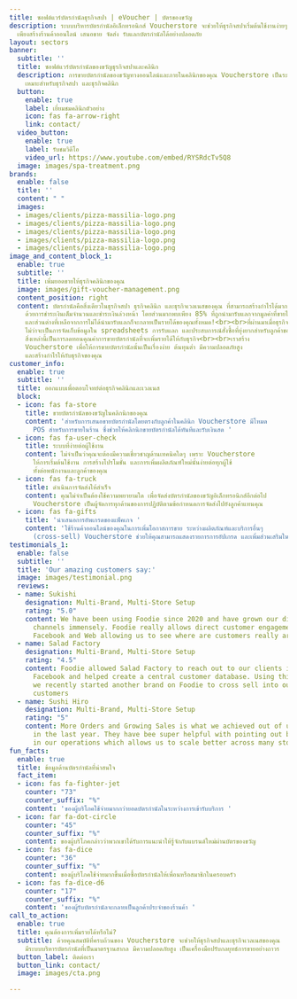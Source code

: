 ```yaml
---
title: ซอฟต์แวร์บัตรกำนัลธุรกิจสปา | eVoucher | บัตรของขวัญ
description: ระบบบริหารบัตรกำนัลอิเล็กทรอนิกส์ Voucherstore จะช่วยให้ธุรกิจสปาเริ่มต้นใช้งานง่ายๆ
  เพียงสร้างร้านค้าออนไลน์ เสนอขาย จัดส่ง รับแลกบัตรกำนัลได้อย่างปลอดภัย
layout: sectors
banner:
  subtitle: ''
  title: ซอฟต์แวร์บัตรกำนัลของขวัญธุรกิจสปาและคลินิก
  description: การขายบัตรกำนัลของขวัญทางออนไลน์และภายในคลินิกของคุณ Voucherstore เป็นระบบจัดการบัตรกำนัลที่สมบูรณ์แบบ
    เหมาะสำหรับธุรกิจสปา และธุรกิจคลินิก
  button:
    enable: true
    label: เยี่ยมชมคลินิกตัวอย่าง
    icon: fas fa-arrow-right
    link: contact/
  video_button:
    enable: true
    label: รับชมวิดีโอ
    video_url: https://www.youtube.com/embed/RYSRdcTv5Q8
  image: images/spa-treatment.png
brands:
  enable: false
  title: ''
  content: " "
  images:
  - images/clients/pizza-massilia-logo.png
  - images/clients/pizza-massilia-logo.png
  - images/clients/pizza-massilia-logo.png
  - images/clients/pizza-massilia-logo.png
  - images/clients/pizza-massilia-logo.png
image_and_content_block_1:
  enable: true
  subtitle: ''
  title: เพิ่มยอดขายให้ธุรกิจคลินิกของคุณ
  image: images/gift-voucher-management.png
  content_position: right
  content: บัตรกำนัลคือสิ่งเดียวในธุรกิจสปา ธุรกิจคลินิก และธุรกิจเวลเนสของคุณ ที่สามารถสร้างกำไรได้มากที่สุดในเวลานี้
    ด้วยการชำระเงินเต็มจำนวนและชำระเงินล่วงหน้า โดยส่วนมากพบเพียง 85% ที่ถูกนำมารับแลกจากมูลค่าที่ขายไปทั้งหมด
    และส่วนต่างที่เหลือจากการไม่ได้นำมารับแลกก็จะกลายเป็นรายได้ของคุณทั้งหมด!<br><br>ที่ผ่านมาเมื่อธุรกิจต้องการขายบัตรกำนัลนั้นไม่ใช่เรื่องง่าย!
    ไม่ว่าจะเป็นการจัดเก็บข้อมูลใน spreadsheets การรับแลก และประสบการณ์สั่งซื้อที่ยุ่งยากสําหรับลูกค้าของคุณ
    สิ่งเหล่านี้เป็นการลดทอนคุณค่าการขายบัตรกำนัลที่จะเพิ่มรายได้ให้กับธุรกิจ<br><br>เราสร้าง
    Voucherstore เพื่อให้การขายบัตรกํานัลนั้นเป็นเรื่องง่าย ต้นทุนต่ำ มีความปลอดภัยสูง
    และสร้างกําไรให้กับธุรกิจของคุณ
customer_info:
  enable: true
  subtitle: ''
  title: ออกแบบเพื่อตอบโจทย์ต่อธุรกิจคลินิกและเวลเนส
  block:
  - icon: fas fa-store
    title: ขายบัตรกำนัลของขวัญในคลิกนิกของคุณ
    content: 'สำหรับการเสนอขายบัตรกำนัลโดยตรงกับลูกค้าในคลินิก Voucherstore มีโหมด
      POS สำหรับการขายในร้าน ซึ่งช่วยให้คลิกนิกขายบัตรกำนัลได้ทันทีและรับเงินสด '
  - icon: fas fa-user-check
    title: ระบบที่ง่ายต่อผู้ใช้งาน
    content: ไม่จำเป็นว่าคุณจะต้องมีความเชี่ยวชาญด้านเทคนิคใดๆ เพราะ Voucherstore
      ให้การเริ่มต้นใช้งาน การสร้างโปรโมชั่น และการเพิ่มผลิตภัณฑ์ใหม่นั้นง่ายต่อทุกผู้ใช้
      ทั้งต่อพนักงานและลูกค้าของคุณ
  - icon: fas fa-truck
    title: ดำเนินการจัดส่งให้สำเร็จ
    content: คุณไม่จำเป็นต้องใช้ความพยายามใด เพื่อจัดส่งบัตรกำนัลของขวัญอิเล็กทรอนิกส์อีกต่อไป
      Voucherstore เป็นผู้จัดการทุกด้านของการปฏิบัติตามข้อกำหนดการจัดส่งไปยังลูกค้าแทนคุณ
  - icon: fas fa-gifts
    title: 'นำเสนอการอัพเกรดของแพ็คเกจ '
    content: 'ใช้ร้านค้าออนไลน์ของคุณในการเพิ่มโอกาสการขาย ระหว่างผลิตภัณฑ์และบริการอื่นๆ
      (cross-sell) Voucherstore ช่วยให้คุณสามารถแสดงรายการการอัปเกรด และเพิ่มส่วนเสริมในรถเข็นได้อย่างดี '
testimonials_1:
  enable: false
  subtitle: ''
  title: 'Our amazing customers say:'
  image: images/testimonial.png
  reviews:
  - name: Sukishi
    designation: Multi-Brand, Multi-Store Setup
    rating: "5.0"
    content: We have been using Foodie since 2020 and have grown our direct delivery
      channels immensely. Foodie really allows direct customer engagement across LINE,
      Facebook and Web allowing us to see where are customers really are.
  - name: Salad Factory
    designation: Multi-Brand, Multi-Store Setup
    rating: "4.5"
    content: Foodie allowed Salad Factory to reach out to our clients in LINE and
      Facebook and helped create a central customer database. Using this advantage,
      we recently started another brand on Foodie to cross sell into our existing
      customers
  - name: Sushi Hiro
    designation: Multi-Brand, Multi-Store Setup
    rating: "5"
    content: More Orders and Growing Sales is what we achieved out of using Foodie
      in the last year. They have bee super helpful with pointing out bottlenecks
      in our operations which allows us to scale better across many stores.
fun_facts:
  enable: true
  title: ข้อมูลด้านบัตรกำนัลที่น่าสนใจ
  fact_item:
  - icon: fas fa-fighter-jet
    counter: "73"
    counter_suffix: "%"
    content: 'ของผู้บริโภคใช้จ่ายมากกว่ายอดบัตรกำนัลในระหว่างการเข้ารับบริการ '
  - icon: far fa-dot-circle
    counter: "45"
    counter_suffix: "%"
    content: ของผู้บริโภคกล่าวว่าพวกเขาได้รับการแนะนำให้รู้จักกับแบรนด์ใหม่ผ่านบัตรของขวัญ
  - icon: fas fa-dice
    counter: "36"
    counter_suffix: "%"
    content: ของผู้บริโภคใช้จ่ายมากขึ้นเมื่อซื้อบัตรกำนัลให้เพื่อนหรือสมาชิกในครอบครัว
  - icon: fas fa-dice-d6
    counter: "17"
    counter_suffix: "%"
    content: 'ของผู้รับบัตรกำนัลจะกลายเป็นลูกค้าประจำของร้านค้า '
call_to_action:
  enable: true
  title: คุณต้องการเพิ่มรายได้หรือไม่?
  subtitle: ด้วยคุณสมบัติที่ครบถ้วนของ Voucherstore จะช่วยให้ธุรกิจสปาและธุรกิจเวลเนสของคุณ
    มีระบบบริหารบัตรกำนัลที่เป็นมาตรฐานสากล มีความปลอดภัยสูง เป็นเครื่องมือปรับกลยุทธ์การขายอย่างถาวร
  button_label: ติดต่อเรา
  button_link: contact/
  image: images/cta.png

---
```

